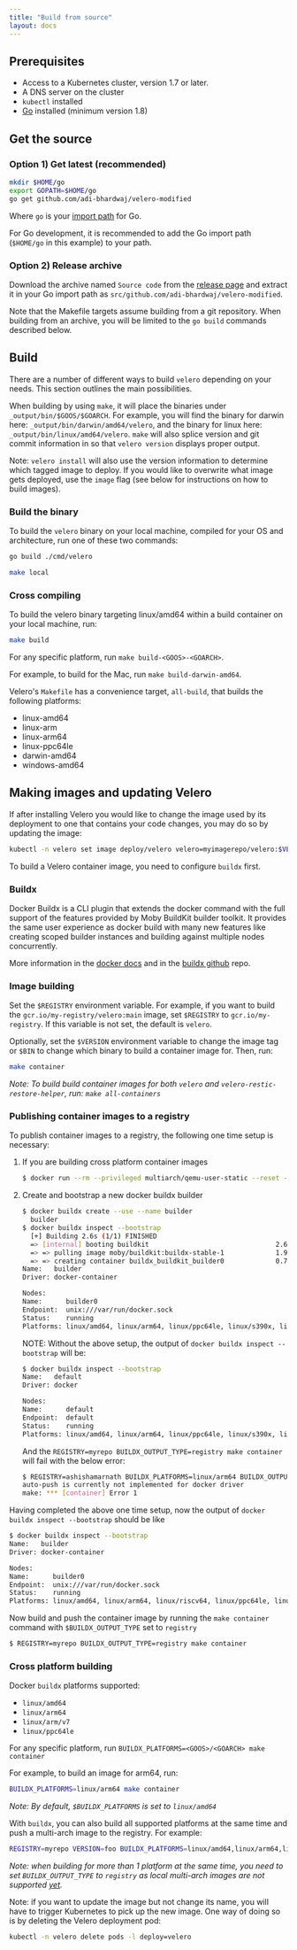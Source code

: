 ```yaml
---
title: "Build from source"
layout: docs
---
```


## Prerequisites

* Access to a Kubernetes cluster, version 1.7 or later.
* A DNS server on the cluster
* `kubectl` installed
* [Go][5] installed (minimum version 1.8)

## Get the source

### Option 1) Get latest (recommended)

```bash
mkdir $HOME/go
export GOPATH=$HOME/go
go get github.com/adi-bhardwaj/velero-modified
```

Where `go` is your [import path][4] for Go.

For Go development, it is recommended to add the Go import path (`$HOME/go` in this example) to your path.

### Option 2) Release archive

Download the archive named `Source code` from the [release page][22] and extract it in your Go import path as `src/github.com/adi-bhardwaj/velero-modified`.

Note that the Makefile targets assume building from a git repository. When building from an archive, you will be limited to the `go build` commands described below.

## Build

There are a number of different ways to build `velero` depending on your needs. This section outlines the main possibilities.

When building by using `make`, it will place the binaries under `_output/bin/$GOOS/$GOARCH`. For example, you will find the binary for darwin here: `_output/bin/darwin/amd64/velero`, and the binary for linux here: `_output/bin/linux/amd64/velero`. `make` will also splice version and git commit information in so that `velero version` displays proper output.

Note: `velero install` will also use the version information to determine which tagged image to deploy. If you would like to overwrite what image gets deployed, use the `image` flag (see below for instructions on how to build images).

### Build the binary

To build the `velero` binary on your local machine, compiled for your OS and architecture, run one of these two commands:

```bash
go build ./cmd/velero
```

```bash
make local
```

### Cross compiling

To build the velero binary targeting linux/amd64 within a build container on your local machine, run:

```bash
make build
```

For any specific platform, run `make build-<GOOS>-<GOARCH>`.

For example, to build for the Mac, run `make build-darwin-amd64`.

Velero's `Makefile` has a convenience target, `all-build`, that builds the following platforms:

* linux-amd64
* linux-arm
* linux-arm64
* linux-ppc64le
* darwin-amd64
* windows-amd64

## Making images and updating Velero

If after installing Velero you would like to change the image used by its deployment to one that contains your code changes, you may do so by updating the image:

```bash
kubectl -n velero set image deploy/velero velero=myimagerepo/velero:$VERSION
```

To build a Velero container image, you need to configure `buildx` first.

### Buildx

Docker Buildx is a CLI plugin that extends the docker command with the full support of the features provided by Moby BuildKit builder toolkit. It provides the same user experience as docker build with many new features like creating scoped builder instances and building against multiple nodes concurrently.

More information in the [docker docs][23] and in the [buildx github][24] repo.

### Image building

Set the `$REGISTRY` environment variable. For example, if you want to build the `gcr.io/my-registry/velero:main` image, set `$REGISTRY` to `gcr.io/my-registry`. If this variable is not set, the default is `velero`.

Optionally, set the `$VERSION` environment variable to change the image tag or `$BIN` to change which binary to build a container image for. Then, run:

```bash
make container
```
_Note: To build build container images for both `velero` and `velero-restic-restore-helper`, run: `make all-containers`_

### Publishing container images to a registry

To publish container images to a registry, the following one time setup is necessary:

1. If you are building cross platform container images
    ```bash
    $ docker run --rm --privileged multiarch/qemu-user-static --reset -p yes
    ```
1. Create and bootstrap a new docker buildx builder
    ```bash
    $ docker buildx create --use --name builder
      builder
    $ docker buildx inspect --bootstrap
      [+] Building 2.6s (1/1) FINISHED
      => [internal] booting buildkit                                2.6s
      => => pulling image moby/buildkit:buildx-stable-1             1.9s
      => => creating container buildx_buildkit_builder0             0.7s
    Name:   builder
    Driver: docker-container

    Nodes:
    Name:      builder0
    Endpoint:  unix:///var/run/docker.sock
    Status:    running
    Platforms: linux/amd64, linux/arm64, linux/ppc64le, linux/s390x, linux/386, linux/arm/v7, linux/arm/v6
    ```
    NOTE: Without the above setup, the output of `docker buildx inspect --bootstrap` will be:
    ```bash
    $ docker buildx inspect --bootstrap
    Name:   default
    Driver: docker

    Nodes:
    Name:      default
    Endpoint:  default
    Status:    running
    Platforms: linux/amd64, linux/arm64, linux/ppc64le, linux/s390x, linux/386, linux/arm/v7, linux/arm/v6
    ```
    And the `REGISTRY=myrepo BUILDX_OUTPUT_TYPE=registry make container` will fail with the below error:
    ```bash
    $ REGISTRY=ashishamarnath BUILDX_PLATFORMS=linux/arm64 BUILDX_OUTPUT_TYPE=registry make container
    auto-push is currently not implemented for docker driver
    make: *** [container] Error 1
    ```

Having completed the above one time setup, now the output of `docker buildx inspect --bootstrap` should be like

```bash
$ docker buildx inspect --bootstrap
Name:   builder
Driver: docker-container

Nodes:
Name:      builder0
Endpoint:  unix:///var/run/docker.sock
Status:    running
Platforms: linux/amd64, linux/arm64, linux/riscv64, linux/ppc64le, linux/s390x, linux/386, linux/arm/v7, linux/arm/v
```

Now build and push the container image by running the `make container` command with `$BUILDX_OUTPUT_TYPE` set to `registry`
```bash
$ REGISTRY=myrepo BUILDX_OUTPUT_TYPE=registry make container
```

### Cross platform building

Docker `buildx` platforms supported:
* `linux/amd64`
* `linux/arm64`
* `linux/arm/v7`
* `linux/ppc64le`

For any specific platform, run `BUILDX_PLATFORMS=<GOOS>/<GOARCH> make container`

For example, to build an image for arm64, run:

```bash
BUILDX_PLATFORMS=linux/arm64 make container
```
_Note: By default, `$BUILDX_PLATFORMS` is set to `linux/amd64`_

With `buildx`, you can also build all supported platforms at the same time and push a multi-arch image to the registry. For example:

```bash
REGISTRY=myrepo VERSION=foo BUILDX_PLATFORMS=linux/amd64,linux/arm64,linux/arm/v7,linux/ppc64le BUILDX_OUTPUT_TYPE=registry make all-containers
```
_Note: when building for more than 1 platform at the same time, you need to set `BUILDX_OUTPUT_TYPE` to `registry` as local multi-arch images are not supported [yet][25]._

Note: if you want to update the image but not change its name, you will have to trigger Kubernetes to pick up the new image. One way of doing so is by deleting the Velero deployment pod:

```bash
kubectl -n velero delete pods -l deploy=velero
```

[4]: https://blog.golang.org/organizing-go-code
[5]: https://golang.org/doc/install
[22]: https://github.com/adi-bhardwaj/velero-modified/releases
[23]: https://docs.docker.com/buildx/working-with-buildx/
[24]: https://github.com/docker/buildx
[25]: https://github.com/moby/moby/pull/38738
